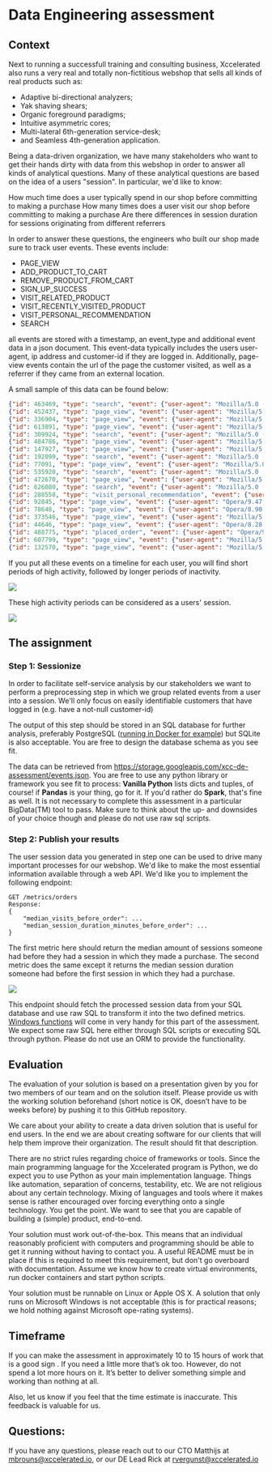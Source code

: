 # Data Engineering assessment

## Context

Next to running a successfull training and consulting business, Xccelerated also runs a very real and totally 
non-fictitious webshop that sells all kinds of real products such as:

- Adaptive bi-directional analyzers;
- Yak shaving shears;
- Organic foreground paradigms;
- Intuitive asymmetric cores;
- Multi-lateral 6th-generation service-desk;
- and Seamless 4th-generation application.

Being a data-driven organization, we have many stakeholders who want to get their hands dirty
with data from this webshop in order to answer all kinds of analytical questions. 
Many of these analytical questions are based on the idea of a users "session". In particular, we'd like to know:

How much time does a user typically spend in our shop before committing to making a purchase
How many times does a user visit our shop before committing to making a purchase
Are there differences in session duration for sessions originating from different referrers

In order to answer these questions, the engineers who built our shop made sure to track user events. These events include:

- PAGE_VIEW
- ADD_PRODUCT_TO_CART
- REMOVE_PRODUCT_FROM_CART
- SIGN_UP_SUCCESS
- VISIT_RELATED_PRODUCT
- VISIT_RECENTLY_VISITED_PRODUCT
- VISIT_PERSONAL_RECOMMENDATION
- SEARCH

all events are stored with a timestamp, an event_type and additional event data in a json document. 
This event-data typically includes the users user-agent, ip address and customer-id if they are logged in.
Additionally, page-view events contain the url of the page the customer visited, as well as a referrer if 
they came from an external location.

A small sample of this data can be found below:

```json lines
{"id": 463469, "type": "search", "event": {"user-agent": "Mozilla/5.0 (iPhone; CPU iPhone OS 14_2 like Mac OS X) AppleWebKit/532.0 (KHTML, like Gecko) FxiOS/14.7g5052.0 Mobile/28A193 Safari/532.0", "ip": "200.15.173.55", "customer-id": null, "timestamp": "2022-04-28T07:38:46.290271", "query": "Synchronized didactic task-force"}}
{"id": 452437, "type": "page_view", "event": {"user-agent": "Mozilla/5.0 (iPod; U; CPU iPhone OS 4_3 like Mac OS X; br-FR) AppleWebKit/533.34.2 (KHTML, like Gecko) Version/4.0.5 Mobile/8B111 Safari/6533.34.2", "ip": "121.225.65.59", "customer-id": null, "timestamp": "2022-04-28T07:17:46.290271", "page": "https://xcc-webshop.com/cart"}}
{"id": 336904, "type": "page_view", "event": {"user-agent": "Mozilla/5.0 (Macintosh; U; Intel Mac OS X 10 9_9 rv:5.0; mk-MK) AppleWebKit/534.22.3 (KHTML, like Gecko) Version/5.1 Safari/534.22.3", "ip": "167.30.216.205", "customer-id": null, "timestamp": "2022-04-28T03:30:46.290271", "page": "https://xcc-webshop.com/cart"}}
{"id": 613891, "type": "page_view", "event": {"user-agent": "Mozilla/5.0 (iPhone; CPU iPhone OS 5_1_1 like Mac OS X) AppleWebKit/535.2 (KHTML, like Gecko) CriOS/32.0.850.0 Mobile/39A486 Safari/535.2", "ip": "48.176.200.74", "customer-id": null, "timestamp": "2022-04-28T11:27:46.290271", "page": "https://xcc-webshop.com/category/6"}}
{"id": 309924, "type": "search", "event": {"user-agent": "Mozilla/5.0 (iPad; CPU iPad OS 3_1_3 like Mac OS X) AppleWebKit/533.0 (KHTML, like Gecko) FxiOS/16.2j6316.0 Mobile/60I472 Safari/533.0", "ip": "210.108.102.158", "customer-id": 2868, "timestamp": "2022-04-28T02:44:46.290271", "query": "Universal fault-tolerant system engine"}}
{"id": 484786, "type": "page_view", "event": {"user-agent": "Mozilla/5.0 (compatible; MSIE 9.0; Windows NT 5.01; Trident/5.0)", "ip": "44.137.154.180", "customer-id": null, "timestamp": "2022-04-28T08:15:46.290271", "page": "https://xcc-webshop.com/category/10"}}
{"id": 147927, "type": "page_view", "event": {"user-agent": "Mozilla/5.0 (Windows CE) AppleWebKit/535.0 (KHTML, like Gecko) Chrome/21.0.822.0 Safari/535.0", "ip": "189.207.78.72", "customer-id": null, "timestamp": "2022-04-25T03:27:46.290271", "page": "https://xcc-webshop.com/category/1"}}
{"id": 192099, "type": "search", "event": {"user-agent": "Mozilla/5.0 (compatible; MSIE 9.0; Windows 98; Win 9x 4.90; Trident/4.1)", "ip": "38.60.222.147", "customer-id": null, "timestamp": "2022-04-26T03:44:46.290271", "query": "Synergistic full-range strategy"}}
{"id": 77091, "type": "page_view", "event": {"user-agent": "Mozilla/5.0 (Windows NT 5.01) AppleWebKit/535.1 (KHTML, like Gecko) Chrome/47.0.834.0 Safari/535.1", "ip": "190.76.145.129", "customer-id": null, "timestamp": "2022-04-22T05:42:46.290271", "page": "https://xcc-webshop.com/category/13"}}
{"id": 535920, "type": "search", "event": {"user-agent": "Mozilla/5.0 (Macintosh; U; PPC Mac OS X 10 11_4 rv:2.0; ik-CA) AppleWebKit/535.28.3 (KHTML, like Gecko) Version/4.0.4 Safari/535.28.3", "ip": "49.131.75.24", "customer-id": null, "timestamp": "2022-04-28T09:42:46.290271", "query": "Decentralized uniform leverage"}}
{"id": 472670, "type": "page_view", "event": {"user-agent": "Mozilla/5.0 (Macintosh; PPC Mac OS X 10 7_9 rv:6.0; sa-IN) AppleWebKit/533.26.4 (KHTML, like Gecko) Version/5.0.1 Safari/533.26.4", "ip": "49.62.10.242", "customer-id": null, "timestamp": "2022-04-28T07:54:46.290271", "page": "https://xcc-webshop.com/category/9"}}
{"id": 626080, "type": "search", "event": {"user-agent": "Mozilla/5.0 (Macintosh; PPC Mac OS X 10 11_1; rv:1.9.6.20) Gecko/2011-02-17 04:20:01 Firefox/3.8", "ip": "185.187.224.184", "customer-id": null, "timestamp": "2022-04-28T11:38:46.290271", "query": "Ameliorated bifurcated paradigm"}}
{"id": 288558, "type": "visit_personal_recommendation", "event": {"user-agent": "Mozilla/5.0 (compatible; MSIE 6.0; Windows NT 5.01; Trident/3.0)", "ip": "50.83.159.117", "customer-id": null, "timestamp": "2022-04-28T00:23:46.290271", "product": 1685, "position": 3}}
{"id": 92845, "type": "page_view", "event": {"user-agent": "Opera/9.47.(X11; Linux x86_64; mai-IN) Presto/2.9.179 Version/10.00", "ip": "73.28.5.133", "customer-id": null, "timestamp": "2022-04-23T00:28:46.290271", "page": "https://xcc-webshop.com/category/7"}}
{"id": 78648, "type": "page_view", "event": {"user-agent": "Opera/8.90.(Windows NT 6.2; mag-IN) Presto/2.9.167 Version/12.00", "ip": "116.194.112.46", "customer-id": null, "timestamp": "2022-04-22T07:36:46.290271", "page": "https://xcc-webshop.com", "referrer": "https://gonzalez.com"}}
{"id": 373546, "type": "page_view", "event": {"user-agent": "Mozilla/5.0 (iPod; U; CPU iPhone OS 3_0 like Mac OS X; ast-ES) AppleWebKit/533.46.1 (KHTML, like Gecko) Version/3.0.5 Mobile/8B118 Safari/6533.46.1", "ip": "165.28.29.144", "customer-id": null, "timestamp": "2022-04-28T04:30:46.290271", "page": "https://xcc-webshop.com/category/3"}}
{"id": 44646, "type": "page_view", "event": {"user-agent": "Opera/8.28.(X11; Linux x86_64; an-ES) Presto/2.9.162 Version/12.00", "ip": "187.215.144.99", "customer-id": null, "timestamp": "2022-04-20T20:29:46.290271", "page": "https://xcc-webshop.com/category/12"}}
{"id": 488775, "type": "placed_order", "event": {"user-agent": "Opera/9.61.(Windows NT 6.0; ckb-IQ) Presto/2.9.184 Version/12.00", "ip": "62.222.197.54", "customer-id": 3024, "timestamp": "2022-04-28T08:22:46.290271"}}
{"id": 607799, "type": "page_view", "event": {"user-agent": "Mozilla/5.0 (X11; Linux x86_64; rv:1.9.6.20) Gecko/2019-09-06 09:51:12 Firefox/3.6.2", "ip": "214.135.165.151", "customer-id": null, "timestamp": "2022-04-28T11:21:46.290271", "page": "https://xcc-webshop.com/products/3553", "referrer": "https://gonzalez.com"}}
{"id": 132570, "type": "page_view", "event": {"user-agent": "Mozilla/5.0 (compatible; MSIE 9.0; Windows NT 6.2; Trident/5.1)", "ip": "24.21.50.140", "customer-id": null, "timestamp": "2022-04-24T17:11:46.290271", "page": "https://xcc-webshop.com/category/6"}}
```

If you put all these events on a timeline for each user, you will find short periods of high activity, 
followed by longer periods of inactivity. 

![](images/timeline.png)


These high activity periods can be considered as a users' session.

![](images/sessions.png)

## The assignment
### Step 1: Sessionize

In order to facilitate self-service analysis by our stakeholders we want to perform a preprocessing step
in which we group related events from a user into a session. We'll only focus on easily identifiable customers
that have logged in (e.g. have a not-null customer-id)

The output of this step should be stored in an SQL database for further analysis, preferably PostgreSQL 
([running in Docker for example](https://hub.docker.com/_/postgres)) but SQLite is also acceptable. You are free to design
the database schema as you see fit.

The data can be retrieved from https://storage.googleapis.com/xcc-de-assessment/events.json. 
You are free to use any python library or framework you see fit to process: <b>Vanilla Python</b> lists dicts and tuples, 
of course! if <b>Pandas</b> is your thing, go for it. If you'd rather do <b>Spark</b>, that's fine as well.
It is not necessary to complete this assessment in a particular BigData(TM) tool to pass. Make sure to think about 
the up- and downsides of your choice though and please do not use raw sql scripts. 


### Step 2: Publish your results

The user session data you generated in step one can be used to drive many important processes for our webshop. 
We'd like to make the most essential information available through a web API. We'd like you to implement the 
following endpoint:

```
GET /metrics/orders
Response:
{
    "median_visits_before_order": ...
    "median_session_duration_minutes_before_order": ...
}
```

The first metric here should return the median amount of sessions someone had before they had a session in which they made a purchase. 
The second metric does the same except it returns the median session duration someone had before the first session in which they had a purchase.

![](images/metrics.png)

This endpoint should fetch the processed session data from your SQL database and use raw SQL to transform it into the two 
defined metrics. [Windows functions](https://www.postgresql.org/docs/current/tutorial-window.html) will come in very
handy for this part of the assessment. We expect some raw SQL here either through SQL scripts or executing SQL through python. Please do not use an ORM to provide the functionality.


## Evaluation
The evaluation of your solution is based on a presentation given by you for two members of our team and on the solution itself.
Please provide us with the working solution beforehand (short notice is OK, doesn’t have to be weeks before) by
pushing it to this GitHub repository.

We care about your ability to create a data driven solution that is useful for end users. In the end we are about
creating software for our clients that will help them improve their organization. The result should fit that description.

There are no strict rules regarding choice of frameworks or tools. Since the main programming language for the 
Xccelerated program is Python, we do expect you to use Python as your main implementation language. 
Things like automation, separation of concerns, testability, etc. We are not religious about any certain technology. 
Mixing of languages and tools where it makes sense is rather encouraged over forcing everything onto a single technology. 
You get the point. We want to see that you are capable of building a (simple) product, end-to-end.

Your solution must work out-of-the-box. This means that an individual reasonably proficient with computers and programming
should be able to get it running without having to contact you. A useful README must be in place if this is 
required to meet this requirement, but don't go overboard with documentation. Assume we know how to create virtual 
environments, run docker containers and start python scripts.

Your solution must be runnable on Linux or Apple OS X. A solution that only runs on Microsoft Windows is not
acceptable (this is for practical reasons; we hold nothing against Microsoft ope-rating systems).


## Timeframe
If you can make the assessment in approximately 10 to 15 hours of work that is a good sign . 
If you need a little more that’s ok too. However, do not spend a lot more hours on it. It’s better to 
deliver something simple and working than nothing at all. 

Also, let us know if you feel that the time estimate is inaccurate. This feedback is valuable for us. 


## Questions:

If you have any questions, please reach out to our CTO Matthijs at mbrouns@xccelerated.io, or our DE Lead Rick at
rvergunst@xccelerated.io
